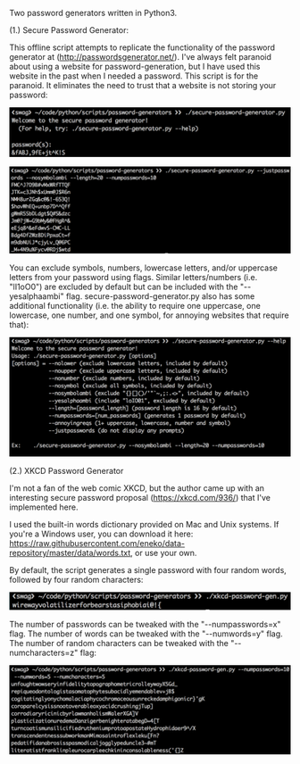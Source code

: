 Two password generators written in Python3.

(1.) Secure Password Generator:

This offline script attempts to replicate the functionality of the password generator at (http://passwordsgenerator.net/). I've always felt paranoid about using a website for password-generation, but I have used this website in the past when I needed a password. This script is for the paranoid. It eliminates the need to trust that a website is not storing your password:

![alt text](https://raw.githubusercontent.com/jamesshapiro/python-scripts/master/assets/images/secure-password-welcome-prompt.png)

![alt text](https://raw.githubusercontent.com/jamesshapiro/python-scripts/master/assets/images/secure-password-use-case.png)

You can exclude symbols, numbers, lowercase letters, and/or uppercase letters from your password using flags. Similar letters/numbers (i.e. "lI1oO0") are excluded by default but can be included with the "--yesalphaambi" flag. secure-password-generator.py also has some additional functionality (i.e. the ability to require one uppercase, one lowercase, one number, and one symbol, for annoying websites that require that):

![alt text](https://raw.githubusercontent.com/jamesshapiro/python-scripts/master/assets/images/secure-password-help.png)

(2.) XKCD Password Generator

I'm not a fan of the web comic XKCD, but the author came up with an interesting secure password proposal (https://xkcd.com/936/) that I've implemented here.

I used the built-in words dictionary provided on Mac and Unix systems. If you're a Windows user, you can download it here: https://raw.githubusercontent.com/eneko/data-repository/master/data/words.txt, or use your own.

By default, the script generates a single password with four random words, followed by four random characters:

![alt text](https://raw.githubusercontent.com/jamesshapiro/python-scripts/master/assets/images/xkcd-simple-usage.png)

The number of passwords can be tweaked with the "--numpasswords=x" flag. The number of words can be tweaked with the "--numwords=y" flag. The number of random characters can be tweaked with the "--numcharacters=z" flag:

![alt text](https://raw.githubusercontent.com/jamesshapiro/python-scripts/master/assets/images/xkcd-usage.png)



